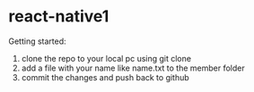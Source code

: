 # react-native1

Getting started:

   1. clone the repo to your local pc using git clone
   2. add a file with your name like name.txt to the member folder
   3. commit the changes and push back to github
